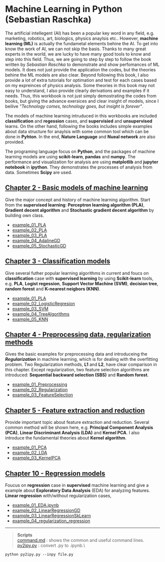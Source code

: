 # Machine Learning in Python (Sebastian Raschka)
The artificial intellegent (AI) has been a popular key word in any field, e.g. marketing, robotics, art, biologics, physics anaylsis etc.. However, **machine learning (ML)** is actually the fundametal elements behine the AI. To get into know the work of AI, we can not skip the basis. Thanks to many great experts in the world, we are lucky to have many good tools to know and step into this field. Thus, we are going to step by step to follow the book written by *Sebastian Raschka* to demonstrate and show perfomances of ML models. It does not just provide the application the codes, but the theories behine the ML models are also clear. Beyond following this book, I also provide a lot of extra tutorials for optimation and test for each cases based on my expreinces of physics analysis. Some theories in this book may not easy to understand, I also provide clearly derivations and examples if it needs. Thus, this workbook is not just simply demostrating the codes from books, but giving the advance exersices and clear insight of models, since I beilive *"Technology comes, technology goes, but insight is forever"*.

The models of machine learning intruduced in this workbooks are included  **classification** and **regession** cases, and **supervisied** and **unsupervised** learns. On the other hand, following the books includes simple examples about data structure for anaylsis with some common tool which can be done in **Pyhton**. In the end, **Nature Language** and **Nueal network** are also provided.

The programing language focus on **Python**, and the packages of machine learning models are using **scikit-learn**, **pandas** and **numpy**. The performance and visualization for analysis are using **matplotlib** and **jupyter notebook** in **ipython**. They demonstrates the processes of analysis from data. Sometimes **Scipy** are used.

## [Chapter 2 - Basic models of machine learning ](Chapter_02)
Give the major concept and history of machine learning algorithm. Start from the **supervised learning**: **Perceptron learning algorithm (PLA)**, **Gradient decent algorithm** and **Stochastic gradient decent algorithm** by building own class.
* [example_01_PLA](Chapter_02/example_01_PLA.ipynb)
* [example_02_PLA](Chapter_02/example_02_PLA.ipynb)
* [example_03_PLA](Chapter_02/example_03_PLA.ipynb)
* [example_04_AdalineGD](Chapter_02/example_04_AdalineGD.ipynb)
* [example_05_StochasticGD](Chapter_02/example_05_StochasticGD.ipynb)

## [Chapter 3 - Classification models](Chapter_03)
Give several futher popular learning algorithms in current and foucs on **classification** case with **supervised learning** by using **Scikit-learn** tools, e.g. **PLA**, **Logist regession**, **Support Vector Machine (SVM)**, **decision tree**, **random forest** and **K-nearest neigbors (KNN)**.
* [example_01_PLA](Chapter_03/example_01_PLA.ipynb)
* [example_02_LogisticRegresion](Chapter_03/example_02_LogisticRegresion.ipynb)
* [example_03_SVM](Chapter_03/example_03_SVM.ipynb)
* [example_04_TreeAlgorithms](Chapter_03/example_04_TreeAlgorithms.ipynb)
* [example_05_KNN](Chapter_03/example_05_KNN.ipynb)

## [Chapter 4 - Preprocessing data, regularization methods](Chapter_04)
Gives the basic examples for preprocessing data and introduceing the ***Regularization*** in machine learning, which is for dealing with the overfitting problem. Two Regularization methods, **L1** and **L2**, have clear comparison in this chapter. Except regularization, two feature selection algorithms are introduced: **Sequential backward selection (SBS)** and **Random forest**.

* [example_01_Preprocessing](Chapter_04/example_01_Preprocessing.ipynb)
* [example_02_Regularization](Chapter_04/example_02_Regularization.ipynb)
* [example_03_FeatureSelection](Chapter_04/example_03_FeatureSelection.ipynb)

## [Chapter 5 - Feature extraction and reduction](Chapter_05)
Provide important topic about feature extraction and reduction. Several common method will be shown here, e.g. **Principal Component Analysis (PCA)**, **Linear Discriminant Analysis (LDA)** and **Kernel PCA**. I also introduce the fundamental theories about **Kernel algorithm**.

* [example_01_PCA](Chapter_05/example_01_PCA.ipynb)
* [example_02_LDA](Chapter_05/example_02_LDA.ipynb)
* [example_03_KernelPCA](Chapter_05/example_03_KernelPCA.ipynb)


## [Chapter 10 - Regression models](Chapter_10)
Foucus on **regression** case in **supervised** machine learning and give a example about **Exploratory Data Analysis** (EDA) for analyzing features. **Linear regression** with/without regularization cases,  
* [example_01_EDA.ipynb](Chapter_10/example_01_EDA.ipynb)
* [example_02_LinearRegressionGD](Chapter_10/example_02_LinearRegressionGD.ipynb)
* [example_03_LinearRegressionSkLearn](Chapter_10/example_03_LinearRegressionSkLearn.ipynb)
* [example_04_regularization_regression](Chapter_10/example_04_regularization_regression.ipynb)

---
> **Scripts** \
> [command.md](command.md) : shows the common and useful command lines. \
> [py2ipy.py](py2ipy.py) : convert .py to .ipynb.\
  ```
  python py2ipy.py --inpy file.py
  ```
